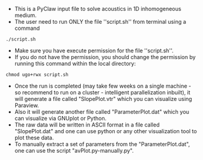 - This is a PyClaw input file to solve acoustics in 1D inhomogeneous medium.
- The user need to run ONLY the file ''script.sh'' from terminal using a command 
```console
./script.sh
```
- Make sure you have execute permission for the file ''script.sh''.
- If you do not have the permission, you should change the permission by running this command within the local directory: 
```console
chmod ugo+rwx script.sh
```
- Once the run is completed (may take few weeks on a single machine - so recommend to run on a cluster - intelligent parallelization inbuilt), it will generate a file called "SlopePlot.vtr" which you can visualize using Paraview.
- Also it will generate another file called "ParameterPlot.dat" which you can visualize via GNUplot or Python.
- The raw data will be written in ASCII format in a file called "SlopePlot.dat" and one can use python or any other visualization tool to plot these data.
- To manually extract a set of parameters from the "ParameterPlot.dat", one can use the script "avPlot.py-manually.py".
